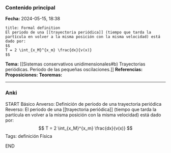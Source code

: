 ### Contenido principal

**Fecha:** 2024-05-15, 18:38

```ad-formal
title: Formal definition
El periodo de una [[trayectoria periódica]] (tiempo que tarda la partícula en volver a la misma posición con la misma velocidad) está dado por:
$$
T = 2 \int_{x_M}^{x_m} \frac{dx}{v(x)}
$$
```

**Tema:** [[Sistemas conservativos unidimensionales#b) Trayectorias periódicas. Periodo de las pequeñas oscilaciones.]]
**Referencias:**
**Proposiciones:**
**Teoremas:**

---
### Anki

START
Básico
Anverso: Definición de período de una trayectoria periódica
Reverso: El periodo de una [[trayectoria periódica]] (tiempo que tarda la partícula en volver a la misma posición con la misma velocidad) está dado por:
$$
T = 2 \int_{x_M}^{x_m} \frac{dx}{v(x)}
$$
Tags: definición Física
<!--ID: 1718442849558-->
END